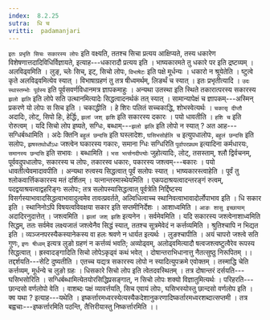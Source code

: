 ```yaml
---
index:  8.2.25
sutra:  धि च
vritti:  padamanjari
---
```


`इतः प्रभृति सिचः सकारस्य लोपः` इति वक्ष्यति, ततश्च सिचा प्रत्यय आक्षिप्यते, तस्य धकारेण विशेषणात्तदादिविधिर्विज्ञायते, इत्याह---धकारादौ प्रत्यय इति । भाष्यकारमते तु धकारे पर इति द्रष्टव्यम् । अलविढ्वमिति । लुङ्, च्लेः सिच्, इट्, सिचो लोपः, `विभाषेटः` इति पक्षे मूर्धन्यः । धकारो न श्रूयेतेति । ष्टुत्वे कृते अलविढ्वमित्येव स्यात् । विभाषाग्रहणं तु तत्र षीध्वमर्थम्, लिङर्थं च स्यात् ।
इतः प्रभृतीत्यादि । `उदः स्थास्तम्भोः पूर्वस्य` इति पूर्वसवर्णविधानमत्र ज्ञापकमाहुः । अन्यथा उतस्था इति स्थिते तकारात्परस्य सकारस्य `झलो झलि` इति लोपे सति उत्थानमित्यादेः सिद्धत्वादनर्थकं तत् स्यात् । सामान्यापेक्षं च ज्ञापकम्---अस्मिन् प्रकरणे यो लोपः स सिच इति । चकाद्धीति । हे शिरः पलितं सच्चकाद्धि, शोभस्वेत्यर्थः । `चकासृ दीप्तौ` अदादिः, लोट्, सिपो हिः, हेर्द्धिः, `झलां जश् झशि` इति सकारस्य दकारः । पयो धावतीति । `हशि च` इति रोरुत्वम् । यदि सिचो लोप इष्यते, सग्धिः, बब्धाम्---`झलो झलि` इति लोपो न स्यात् ? अत आह---सग्धिर्बव्धामिति । अदेः क्तिनि `बहुलं छन्दसि` इति घस्लादेशः, `घसिभसोर्हलि च` इत्युपधालोपः, `बहुलं छन्दसि` इति सलोपः, `झषस्तथोर्धोऽधः` जश्त्वेन घकारस्य गकारः, समाना ग्धिः सग्धिरिति `पूर्वापरप्रथम` इत्यादिना कर्मधारयः, `समानस्य छन्दसि` इति सभावः । बब्धामिति । `भस भर्त्सनदीप्त्योः` जुहोत्यादिः, लोट्, तसस्ताम्, श्लौ द्विर्वचनम्, पूर्ववदुपधालोपः, सकारस्य च लोपः, तकारस्व धकारः, पकारस्य जश्त्वम्---बकारः । पयो धावतीत्येवमादावपीति । अन्यथा रुत्वस्य सिद्धत्वात् पूर्वं सलोपः स्यात् ।
भाष्यकारस्त्वाहेति । पूर्वं तु श्लोकवार्त्तिककारस्य मतं दर्शितम् । यत्नान्तरमास्थेयमिति । एकपदाश्रयत्वादन्तरङ्गं रुत्वम्, पदद्वयाश्रयत्वाद्वहरिङ्गः सलोपः; तत्र सलोपस्यासिद्धत्वात् पूर्वत्रेति निर्द्दिष्टस्य विसर्गस्याभावादसिद्धत्वाभावादुत्वमेव तावत्प्रवर्तते, अल्विधित्वाच्च स्थानिवत्वाभावादोर्लोपाभाव इति ।
धि सकार इति । स्थानिनोऽपि विषयत्वविवक्षया सकार इति सप्तमीनिर्देशः । आशाध्वमिति । `आङः शासु इच्छायाम्` अदादिरनुदात्तेत् । जश्त्वमिति । `झलां जश् झशि` इत्यनेन । सर्वमेवमिति । यदि सकारस्य जश्त्वेनाशाध्वमिति सिद्धम्, ततः सर्वमेव लक्ष्यजातं जश्त्वेनैव सिद्धं स्यात्, ततश्च सूत्रमेवेदं न कर्त्तव्यमिति । श्रुतिश्चापि न भिद्यत इति । व्यञ्जनपरस्यैकस्यानेकस्य वा हलः श्रवणे न धार्यत इत्यर्थः । लुङश्चापीति । अयं चापरो जश्त्वे सति गुणः, `इणः षीध्वम्` इत्यत्र लुङो ग्रहणं न कर्त्तव्यं भवति; अव्योढ्वम्, अलोढ्वमित्यादौ षत्वजश्त्वष्टुत्वैरेव रूपस्य सिद्धत्वात् ।
ह्रस्वादङ्गादिति सिचो लोपेऽकृढ्वं कथं भवेत् ।
दोषान्तराभिधानात्तु नैतत्सुष्ठु निरूपितम् ।।
तद्दर्शयति---सेटि दुष्यतीति । एतच्च यद्यत्र सकारस्य लोपो न स्यादित्युपक्रमे एवोक्तम् । तस्माद्धि चेति कर्त्तव्यम्, मूर्धन्ये च लुङो ग्रहः । धिसकारे सिचो लोप इति त्वेतदवस्थितम् । तत्र दोषान्तरं दर्सयति---घसिभसोरिति । सग्धिर्बब्धामित्येतयोरसिद्धिप्रसङ्गात्, न सिचो लोपः शक्यो विज्ञातुमित्यर्थः । परिहरति---छान्दसो वर्णलोपो वेति । वाशब्दः पक्षं व्यावर्त्तयति, सिच एवायं लोपः, घसिभस्योस्तु छान्दसो वर्णलोप इति । क्व यथा ? इत्याह---यथेति । इष्कर्त्तारमध्वरस्येत्यस्यैकदेशानुकरणादिष्कर्तारमध्वरशब्दात्सप्तमी । तत्र बह्वचाः---इष्कर्त्तारमिति पठन्ति, तैत्तिरीयास्तु निष्कर्त्तारमिति ।।
